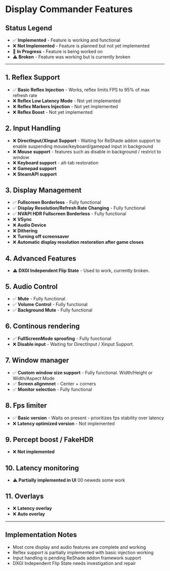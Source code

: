# Display Commander Features

## Status Legend
- ✅ **Implemented** - Feature is working and functional
- ❌ **Not Implemented** - Feature is planned but not yet implemented
- 🔧 **In Progress** - Feature is being worked on
- ⚠️ **Broken** - Feature was working but is currently broken

---

## 1. Reflex Support
- ✅ **Basic Reflex Injection** - Works, reflex limits FPS to 95% of max refresh rate
- ❌ **Reflex Low Latency Mode** - Not yet implemented
- ❌ **Reflex Markers Injection** - Not yet implemented  
- ❌ **Reflex Boost** - Not yet implemented

## 2. Input Handling
- ❌ **DirectInput/XInput Support** - Waiting for ReShade addon support to enable suspending mouse/keyboard/gamepad input in background
- ❌ **Mouse support** - features such as disable in background / restrict to window
- ❌ **Keyboard support** - alt-tab restoration
- ❌ **Gamepad support**
- ❌ **SteamAPI support**

## 3. Display Management
- ✅ **Fullscreen Borderless** - Fully functional
- ✅ **Display Resolution/Refresh Rate Changing** - Fully functional
- ✅ **NVAPI HDR Fullscreen Borderless** - Fully functional
- ❌ **VSync**
- ❌ **Audio Device**
- ❌ **Dithering**
- ❌ **Turning off screensaver**
- ❌ **Automatic display resolution restoration after game closes**


## 4. Advanced Features
- ⚠️ **DXGI Independent Flip State** - Used to work, currently broken.

## 5. Audio Control
- ✅ **Mute** - Fully functional
- ✅ **Volume Control** - Fully functional
- ✅ **Background Mute** - Fully functional

## 6. Continous rendering
- ✅ **FullScreenMode sproofing** - Fully functional
- ❌ **Disable input** - Waiting for DirectInput / Xinput Support.

## 7. Window manager
- ✅ **Custom window size support** - Fully functional. Width/Height or Width/Aspect Mode
- ✅ **Screen alignmnet** - Center + corners
- ✅ **Monitor selection** - Fully functional

## 8. Fps limiter
- ✅ **Basic version** - Waits on present - prioritizes fps stability over latency
- ❌ **Latency optimized version** - Not implemented

## 9. Percept boost / FakeHDR
- ❌ **Not implemented**

## 10. Latency monitoring
- ⚠️ **Partially implemented in UI** 00 neweds some work

## 11. Overlays
- ❌ **Latency overlay**
- ❌ **Auto overlay**

---

## Implementation Notes
- Most core display and audio features are complete and working
- Reflex support is partially implemented with basic injection working
- Input handling is pending ReShade addon framework support
- DXGI Independent Flip State needs investigation and repair
